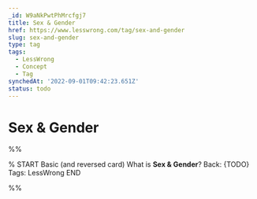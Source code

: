 ```yaml
---
_id: W9aNkPwtPhMrcfgj7
title: Sex & Gender
href: https://www.lesswrong.com/tag/sex-and-gender
slug: sex-and-gender
type: tag
tags:
  - LessWrong
  - Concept
  - Tag
synchedAt: '2022-09-01T09:42:23.651Z'
status: todo
---
```


# Sex & Gender


%%

% START
Basic (and reversed card)
What is **Sex & Gender**?
Back: {TODO}
Tags: LessWrong
END
<!--ID: 1663156969260-->


%%
	
